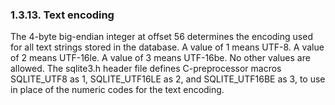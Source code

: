 ### 1\.3\.13\. Text encoding


The 4\-byte big\-endian integer at offset 56 determines the encoding
used for all text strings stored in the database. 
A value of 1 means UTF\-8\.
A value of 2 means UTF\-16le.
A value of 3 means UTF\-16be.
No other values are allowed.
The sqlite3\.h header file defines C\-preprocessor macros SQLITE\_UTF8 as 1,
SQLITE\_UTF16LE as 2, and SQLITE\_UTF16BE as 3, to use in place of
the numeric codes for the text encoding.



